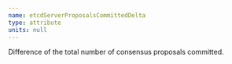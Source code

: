 ```yaml
---
name: etcdServerProposalsCommittedDelta
type: attribute
units: null
---
```


Difference of the total number of consensus proposals committed.